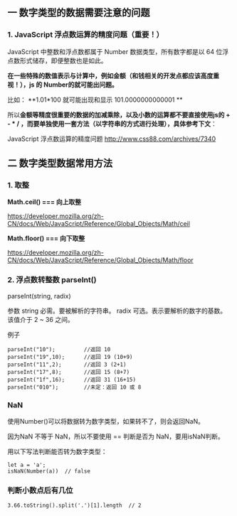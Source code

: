 ## 一 数字类型的数据需要注意的问题
### 1. JavaScript 浮点数运算的精度问题（重要！）
JavaScript 中整数和浮点数都属于 Number 数据类型，所有数字都是以 64 位浮点数形式储存，即便整数也是如此。 

**在一些特殊的数值表示与计算中，例如金额（和钱相关的开发点都应该高度重视！），js 的 Number的就可能出问题。**

比如： **1.01*100 就可能出现和显示 101.0000000000001 **

所以**金额等精度很重要的数据的加减乘除，以及小数的运算都不要直接使用js的 + - * / ，而要单独使用一套方法（以字符串的方式进行处理），具体参考下文**：

JavaScript 浮点数运算的精度问题
http://www.css88.com/archives/7340



## 二 数字类型数据常用方法
### 1. 取整 
**Math.ceil() === 向上取整**

https://developer.mozilla.org/zh-CN/docs/Web/JavaScript/Reference/Global_Objects/Math/ceil


**Math.floor() === 向下取整**

https://developer.mozilla.org/zh-CN/docs/Web/JavaScript/Reference/Global_Objects/Math/floor

### 2. 浮点数转整数  parseInt()

parseInt(string, radix)

参数
string	必需。要被解析的字符串。
radix	可选。表示要解析的数字的基数。该值介于 2 ~ 36 之间。

例子


```
parseInt("10");			//返回 10
parseInt("19",10);		//返回 19 (10+9)
parseInt("11",2);		//返回 3 (2+1)
parseInt("17",8);		//返回 15 (8+7)
parseInt("1f",16);		//返回 31 (16+15)
parseInt("010");		//未定：返回 10 或 8
```




### NaN
使用Number()可以将数据转为数字类型，如果转不了，则会返回NaN。

因为NaN 不等于 NaN，所以不要使用 == 判断是否为 NaN，要用isNaN判断。

用以下写法判断能否转为数字类型：

```
let a = 'a';
isNaN(Number(a))  // false
```

### 判断小数点后有几位


```
3.66.toString().split('.')[1].length  // 2
```








